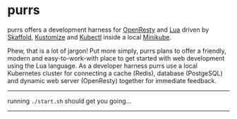 # purrs

purrs offers a development harness for [OpenResty](https://openresty.org) and [Lua](https://www.lua.org/) driven by [Skaffold](https://skaffold.dev/), [Kustomize](https://kustomize.io/) and [Kubectl](https://kubernetes.io/docs/tasks/tools/install-kubectl/) inside a local [Minikube](https://kubernetes.io/docs/tasks/tools/install-minikube/).

Phew, that is a lot of jargon! Put more simply, purrs plans to offer a friendly, modern and easy-to-work-with place to get started with web development using the Lua language. As a developer harness purrs use a local Kubernetes cluster for connecting a cache (Redis), database (PostgeSQL) and dynamic web server (OpenResty) together for immediate feedback.

---

running `./start.sh` should get you going...

---
